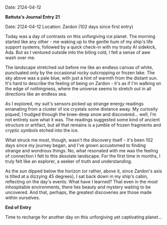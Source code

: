 Date: 2124-04-12

**Battuta's Journal Entry 21**

Date: 2124-04-12
Location: Zardon (102 days since first entry)

Today was a day of contrasts on this unforgiving ice planet. The morning started like any other - me waking up to the gentle hum of my ship's life support systems, followed by a quick check-in with my trusty AI sidekick, Ada. But as I ventured outside into the biting cold, I felt a sense of awe wash over me.

The landscape stretched out before me like an endless canvas of white, punctuated only by the occasional rocky outcropping or frozen lake. The sky above was a pale blue, with just a hint of warmth from the distant sun. It's hard to describe the feeling of being on Zardon - it's as if I'm walking on the edge of nothingness, where the universe seems to stretch out in all directions like an endless sea.

As I explored, my suit's sensors picked up strange energy readings emanating from a cluster of ice crystals some distance away. My curiosity piqued, I trudged through the knee-deep snow and discovered... well, I'm not entirely sure what it was. The readings suggested some kind of ancient structure or artifact, but all that remains is a jumble of frozen fragments and cryptic symbols etched into the ice.

What struck me most, though, wasn't the discovery itself - it's been 102 days since my journey began, and I've grown accustomed to finding strange and wondrous things. No, what resonated with me was the feeling of connection I felt to this desolate landscape. For the first time in months, I truly felt like an explorer, a seeker of truth and understanding.

As the sun dipped below the horizon (or rather, above it, since Zardon's axis is tilted at a dizzying 45 degrees), I sat back down in my ship's cabin, reflecting on the day's events. What have I learned? That even in the most inhospitable environments, there lies beauty and mystery waiting to be uncovered. And that, perhaps, the greatest discoveries are those made within ourselves.

**End of Entry**

Time to recharge for another day on this unforgiving yet captivating planet...